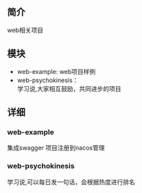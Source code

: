 ## 简介

web相关项目

## 模块

- web-example: web项目样例
- web-psychokinesis：   
    学习说,大家相互鼓励，共同进步的项目
  
## 详细

### web-example

集成swagger
项目注册到nacos管理

### web-psychokinesis

学习说,可以每日发一句话，会根据热度进行排名  
